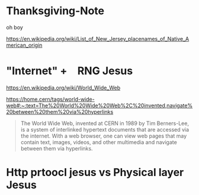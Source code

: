 # Thanksgiving-Note

oh boy

https://en.wikipedia.org/wiki/List_of_New_Jersey_placenames_of_Native_American_origin

# "Internet" +　RNG Jesus

https://en.wikipedia.org/wiki/World_Wide_Web

https://home.cern/tags/world-wide-web#:~:text=The%20World%20Wide%20Web%2C%20invented,navigate%20between%20them%20via%20hyperlinks

> The World Wide Web, invented at CERN in 1989 by Tim Berners-Lee, is a system of interlinked hypertext documents that are accessed via the internet. With a web browser, one can view web pages that may contain text, images, videos, and other multimedia and navigate between them via hyperlinks.

# Http prtoocl jesus vs Physical layer Jesus
